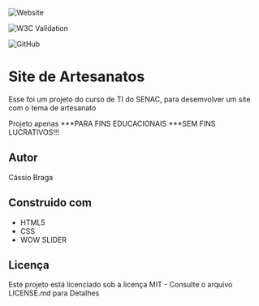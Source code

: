 ![Website](https://img.shields.io/website?url=https%3A%2F%2Fcassimbas.github.io%2FArtesanatos%2Fcontatos.html)

![W3C Validation](https://img.shields.io/w3c-validation/html?targetUrl=https%3A%2F%2Fcassimbas.github.io%2FArtesanatos%2Fcontatos.html)

![GitHub](https://img.shields.io/github/license/Cassimbas/Artesanatos)


# Site de Artesanatos
Esse foi um projeto do curso de TI do SENAC, para desemvolver um site com o tema de artesanato 

Projeto apenas ***PARA FINS EDUCACIONAIS ***SEM FINS LUCRATIVOS!!!

## Autor
Cássio Braga

## Construido com
* HTML5
* CSS
* WOW SLIDER

## Licença
Este projeto está licenciado sob a licença MIT - Consulte o arquivo LICENSE.md para Detalhes
